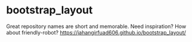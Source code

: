 # bootstrap_layout
Great repository names are short and memorable. Need inspiration? How about friendly-robot?
https://jahangirfuad606.github.io/bootstrap_layout/
